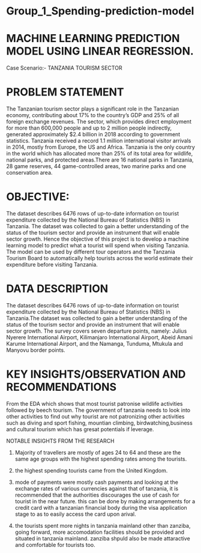 # Group_1_Spending-prediction-model

# MACHINE LEARNING PREDICTION MODEL USING LINEAR REGRESSION.
Case Scenario:- TANZANIA TOURISM SECTOR

# PROBLEM STATEMENT
   The Tanzanian tourism sector plays a significant role in the Tanzanian economy, contributing about 17% to the country’s GDP and 25% of all foreign exchange revenues. The sector, which provides direct employment for more than 600,000 people and up to 2 million people indirectly, generated approximately $2.4 billion in 2018 according to government statistics. Tanzania received a record 1.1 million international visitor arrivals in 2014, mostly from Europe, the US and Africa. Tanzania is the only country in the world which has allocated more than 25% of its total area for wildlife, national parks, and protected areas.There are 16 national parks in Tanzania, 28 game reserves, 44 game-controlled areas, two marine parks and one conservation area.
      
# OBJECTIVE:
   The dataset describes 6476 rows of up-to-date information on tourist expenditure collected by the National Bureau of Statistics (NBS) in Tanzania. The dataset was collected to gain a better understanding of the status of the tourism sector and provide an instrument that will enable sector growth.
      Hence the objective of this project is to develop a machine learning model to predict what a tourist will spend when visiting Tanzania. The model can be used by different tour operators and the Tanzania Tourism Board to automatically help tourists across the world estimate their expenditure before visiting Tanzania.

# DATA DESCRIPTION
   The dataset describes 6476 rows of up-to-date information on tourist expenditure collected by the National Bureau of Statistics (NBS) in Tanzania.The dataset was collected to gain a better understanding of the status of the tourism sector and provide an instrument that will enable sector growth. The survey covers seven departure points, namely: Julius Nyerere International Airport, Kilimanjaro International Airport, Abeid Amani Karume International Airport, and the Namanga, Tunduma, Mtukula and Manyovu border points.

# KEY INSIGHTS/OBSERVATION AND RECOMMENDATIONS 
From the EDA which shows that most tourist patronise wildlife activities followed by beech tourism. The government of tanzania needs to look into other activities to find out why tourist are not patronizing other activities such as diving and sport fishing, mountian climbing, birdwatching,business and cultural tourism which has gresat potentials if leverage.

NOTABLE INSIGHTS FROM THE RESEARCH
1. Majority of travellers are mostly of ages 24 to 64 and these are the same age groups with the highest spending rates among the tourists.

2. the highest spending tourists came from the United Kingdom.

3. mode of payments were mostly cash payments and looking at the exchange rates of various currencies against that of tanzania, it is recommended that the authorities discourages the use of cash for tourist in the near future. this can be done by making arrangements for a credit card with a tanzanian financial body during the visa application stage to as to easily access the card upon arival.

4. the tourists spent more nights in tanzania mainland other than zanziba, going forward, more accomodation facilities should be provided and situated in tanzania mainland. zanziba shpuld also be made attaractive and comfortable for tourists too.
